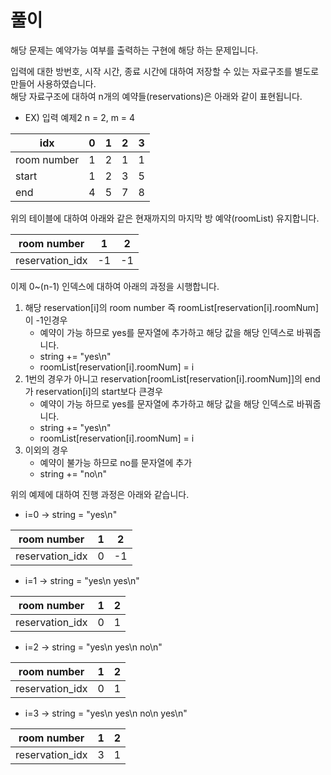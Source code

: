 # 풀이

해당 문제는 예약가능 여부를 출력하는 구현에 해당 하는 문제입니다.  

입력에 대한 방번호, 시작 시간, 종료 시간에 대하여 저장할 수 있는 자료구조를 별도로 만들어 사용하였습니다.  
해당 자료구조에 대하여 n개의 예약들(reservations)은 아래와 같이 표현됩니다. 

- EX) 입력 예제2 n = 2, m = 4

|idx        |0 |1 |2 |3 |
|-----------|--|--|--|--|
|room number|1 |2 |1 |1 |
|start      |1 |2 |3 |5 |
|end        |4 |5 |7 |8 |

위의 테이블에 대하여 아래와 같은 현재까지의 마지막 방 예약(roomList) 유지합니다.

|room number    |1 |2 |
|---------------|--|--|
|reservation_idx|-1|-1|

이제 0~(n-1) 인덱스에 대하여 아래의 과정을 시행합니다.
1. 해당 reservation[i]의 room number 즉 roomList[reservation[i].roomNum]이 -1인경우
    - 예약이 가능 하므로 yes를 문자열에 추가하고 해당 값을 해당 인덱스로 바꿔줍니다.
    - string += "yes\n"
    - roomList[reservation[i].roomNum] = i
2. 1번의 경우가 아니고 reservation[roomList[reservation[i].roomNum]]의 end가 reservation[i]의 start보다 큰경우
    - 예약이 가능 하므로 yes를 문자열에 추가하고 해당 값을 해당 인덱스로 바꿔줍니다.
    - string += "yes\n"
    - roomList[reservation[i].roomNum] = i
3. 이외의 경우
    - 예약이 불가능 하므로 no를 문자열에 추가
    - string += "no\n"

위의 예제에 대하여 진행 과정은 아래와 같습니다.  

- i=0 -> string = "yes\n"

|room number    |1 |2 |
|---------------|--|--|
|reservation_idx|0 |-1|

- i=1 -> string = "yes\n yes\n"

|room number    |1 |2 |
|---------------|--|--|
|reservation_idx|0 |1 |

- i=2 -> string = "yes\n yes\n no\n"

|room number    |1 |2 |
|---------------|--|--|
|reservation_idx|0 |1 |

- i=3 -> string = "yes\n yes\n no\n yes\n"

|room number    |1 |2 |
|---------------|--|--|
|reservation_idx|3 |1 |